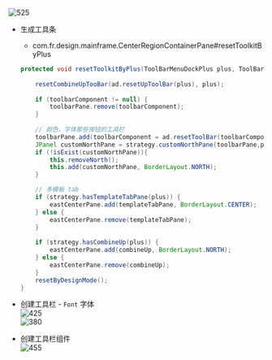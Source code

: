 ![525](../../../Attachments/b63e6442a77800fb0981d14a6aa82a4a.png)

- 生成工具条
	- com.fr.design.mainframe.CenterRegionContainerPane#resetToolkitByPlus

	```java
	protected void resetToolkitByPlus(ToolBarMenuDockPlus plus, ToolBarMenuDock ad, ToolKitConfigStrategy strategy) {  
	  
	    resetCombineUpTooBar(ad.resetUpToolBar(plus), plus);  
	  
	    if (toolbarComponent != null) {  
	        toolbarPane.remove(toolbarComponent);  
	    }  
	  
	    // 颜色，字体那些按钮的工具栏  
	    toolbarPane.add(toolbarComponent = ad.resetToolBar(toolbarComponent, plus), BorderLayout.CENTER);  
	    JPanel customNorthPane = strategy.customNorthPane(toolbarPane,plus);  
	    if (!isExist(customNorthPane)){  
	        this.removeNorth();  
	        this.add(customNorthPane, BorderLayout.NORTH);  
	    }  
	
		// 多模板 tab 
	    if (strategy.hasTemplateTabPane(plus)) {  
	        eastCenterPane.add(templateTabPane, BorderLayout.CENTER);  
	    } else {  
	        eastCenterPane.remove(templateTabPane);  
	    }  
	  
	    if (strategy.hasCombineUp(plus)) {  
	        eastCenterPane.add(combineUp, BorderLayout.NORTH);  
	    } else {  
	        eastCenterPane.remove(combineUp);  
	    }  
	    resetByDesignMode();  
	}
	```

- 创建工具栏 - `Font` 字体  
	![425](../../../Attachments/5d3bb4a43c26914be58ec41f7eb1bee2.png)  
	![380](../../../Attachments/603cfc7ed1b7798e89dee5d708663727.png)
- 创建工具栏组件  
	![455](../../../Attachments/919c1fd1cb326347850978a1b3da9264.png)
